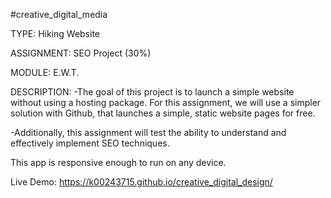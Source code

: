 #creative_digital_media



TYPE:       Hiking Website

ASSIGNMENT: SEO Project (30%)

MODULE:     E.W.T.



DESCRIPTION:
-The goal of this project is to launch a simple website without using a hosting package. For this assignment, we will use a simpler solution with Github, that launches a simple, static website pages for free.

-Additionally, this assignment will test the ability to understand and effectively implement SEO techniques.



This app is responsive enough to run on any device.

Live Demo: https://k00243715.github.io/creative_digital_design/

